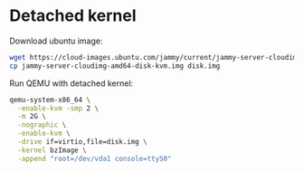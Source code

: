 # Detached kernel

Download ubuntu image:
```sh
wget https://cloud-images.ubuntu.com/jammy/current/jammy-server-cloudimg-amd64-disk-kvm.img
cp jammy-server-cloudimg-amd64-disk-kvm.img disk.img
```

Run QEMU with detached kernel:
```sh
qemu-system-x86_64 \
  -enable-kvm -smp 2 \
  -m 2G \
  -nographic \
  -enable-kvm \
  -drive if=virtio,file=disk.img \
  -kernel bzImage \
  -append "root=/dev/vda1 console=ttyS0"
```
